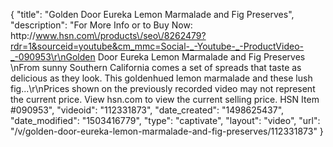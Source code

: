 {
    "title": "Golden Door Eureka Lemon Marmalade and Fig Preserves",
    "description": "For More Info or to Buy Now: http:\/\/www.hsn.com\/products\/seo\/8262479?rdr=1&sourceid=youtube&cm_mmc=Social-_-Youtube-_-ProductVideo-_-090953\r\nGolden Door Eureka Lemon Marmalade and Fig Preserves \nFrom sunny Southern California comes a set of spreads that taste as delicious as they look. This goldenhued lemon marmalade and these lush fig...\r\nPrices shown on the previously recorded video may not represent the current price.  View hsn.com to view the current selling price. HSN Item #090953",
    "videoid": "112331873",
    "date_created": "1498625437",
    "date_modified": "1503416779",
    "type": "captivate",
    "layout": "video",
    "url": "\/v\/golden-door-eureka-lemon-marmalade-and-fig-preserves\/112331873"
}